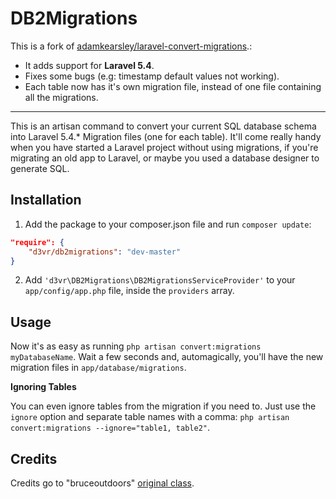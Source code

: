 # DB2Migrations

This is a fork of [adamkearsley/laravel-convert-migrations](adamkearsley/laravel-convert-migrations).:
* It adds support for **Laravel 5.4**.
* Fixes some bugs (e.g: timestamp default values not working).
* Each table now has it's own migration file, instead of one file containing all the migrations.

---

This is an artisan command to convert your current SQL database schema into Laravel 5.4.* Migration files (one for each table). It'll come really handy when you have started a Laravel project without using migrations, if you're migrating an old app to Laravel, or maybe you used a database designer to generate SQL.

## Installation

1. Add the package to your composer.json file and run `composer update`:

```json
"require": {
    "d3vr/db2migrations": "dev-master"
}
```

2. Add `'d3vr\DB2Migrations\DB2MigrationsServiceProvider'` to your `app/config/app.php` file, inside the `providers` array.

## Usage

Now it's as easy as running `php artisan convert:migrations myDatabaseName`. Wait a few seconds and, automagically, you'll have the new migration files in `app/database/migrations`.

**Ignoring Tables**

You can even ignore tables from the migration if you need to. Just use the `ignore` option and separate table names with a comma: `php artisan convert:migrations --ignore="table1, table2"`.

## Credits

Credits go to "bruceoutdoors" [original class](https://gist.github.com/bruceoutdoors/9166186).